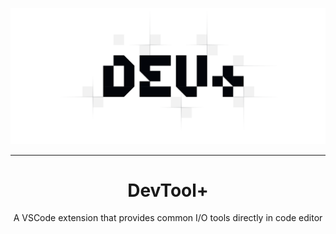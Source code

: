 <p align="center">
  <img src="media/devtool-plus-hero.png" alt="Case Converter Logo" width="640" />
</p>

---

<h1 align="center">
DevTool+
</h1>

<p align="center">
A VSCode extension that provides common I/O tools directly in code editor
</p>

</br>

